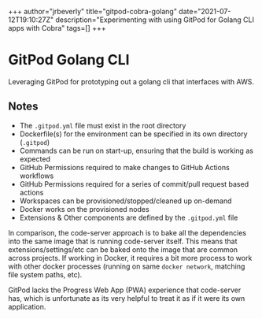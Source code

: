 +++
author="jrbeverly"
title="gitpod-cobra-golang"
date="2021-07-12T19:10:27Z"
description="Experimenting with using GitPod for Golang CLI apps with Cobra"
tags=[]
+++

# GitPod Golang CLI

Leveraging GitPod for prototyping out a golang cli that interfaces with AWS.

## Notes

- The `.gitpod.yml` file must exist in the root directory
- Dockerfile(s) for the environment can be specified in its own directory (`.gitpod`)
- Commands can be run on start-up, ensuring that the build is working as expected
- GitHub Permissions required to make changes to GitHub Actions workflows
- GitHub Permissions required for a series of commit/pull request based actions
- Workspaces can be provisioned/stopped/cleaned up on-demand
- Docker works on the provisioned nodes
- Extensions & Other components are defined by the `.gitpod.yml` file

In comparison, the code-server approach is to bake all the dependencies into the same image that is running code-server itself. This means that extensions/settings/etc can be baked onto the image that are common across projects. If working in Docker, it requires a bit more process to work with other docker processes (running on same `docker network`, matching file system paths, etc).

GitPod lacks the Progress Web App (PWA) experience that code-server has, which is unfortunate as its very helpful to treat it as if it were its own application.